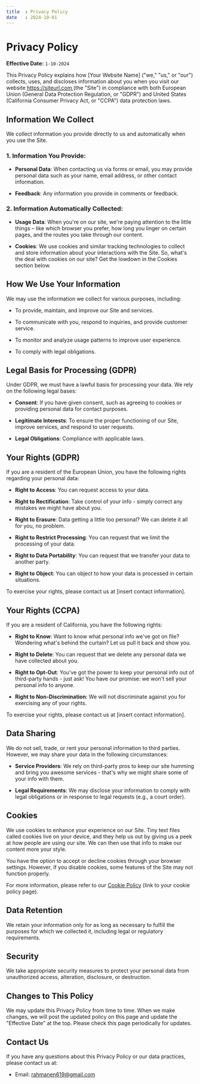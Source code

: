 ```yaml
---
title  : Privacy Policy
date   : 2024-10-01
---
```


# Privacy Policy

**Effective Date:** `1-10-2024`

This Privacy Policy explains how [Your Website Name] ("we," "us," or "our") collects, uses, and discloses information about you when you visit our website [ https://siteurl.com ](https://siteurl.com ) (the "Site") in compliance with both European Union (General Data Protection Regulation, or "GDPR") and United States (California Consumer Privacy Act, or "CCPA") data protection laws.

## Information We Collect

We collect information you provide directly to us and automatically when you use the Site.

### 1. **Information You Provide:**

- **Personal Data**: When contacting us via forms or email, you may provide personal data such as your name, email address, or other contact information.

- **Feedback**: Any information you provide in comments or feedback.

### 2. **Information Automatically Collected:**

- **Usage Data**: When you're on our site, we're paying attention to the little things – like which browser you prefer, how long you linger on certain pages, and the routes you take through our content.

- **Cookies**: We use cookies and similar tracking technologies to collect and store information about your interactions with the Site. So, what's the deal with cookies on our site? Get the lowdown in the Cookies section below.

## How We Use Your Information

We may use the information we collect for various purposes, including:

- To provide, maintain, and improve our Site and services.

- To communicate with you, respond to inquiries, and provide customer service.

- To monitor and analyze usage patterns to improve user experience.

- To comply with legal obligations.

## Legal Basis for Processing (GDPR)

Under GDPR, we must have a lawful basis for processing your data. We rely on the following legal bases:

- **Consent**: If you have given consent, such as agreeing to cookies or providing personal data for contact purposes.

- **Legitimate Interests**: To ensure the proper functioning of our Site, improve services, and respond to user requests.

- **Legal Obligations**: Compliance with applicable laws.

## Your Rights (GDPR)

If you are a resident of the European Union, you have the following rights regarding your personal data:

- **Right to Access**: You can request access to your data.

- **Right to Rectification**: Take control of your info - simply correct any mistakes we might have about you.

- **Right to Erasure**: Data getting a little too personal? We can delete it all for you, no problem.

- **Right to Restrict Processing**: You can request that we limit the processing of your data.

- **Right to Data Portability**: You can request that we transfer your data to another party.

- **Right to Object**: You can object to how your data is processed in certain situations.

To exercise your rights, please contact us at [insert contact information].

## Your Rights (CCPA)

If you are a resident of California, you have the following rights:

- **Right to Know**: Want to know what personal info we've got on file? Wondering what's behind the curtain? Let us pull it back and show you.

- **Right to Delete**: You can request that we delete any personal data we have collected about you.

- **Right to Opt-Out**: You've got the power to keep your personal info out of third-party hands - just ask! You have our promise: we won't sell your personal info to anyone.

- **Right to Non-Discrimination**: We will not discriminate against you for exercising any of your rights.

To exercise your rights, please contact us at [insert contact information].

## Data Sharing

We do not sell, trade, or rent your personal information to third parties. However, we may share your data in the following circumstances:

- **Service Providers**: We rely on third-party pros to keep our site humming and bring you awesome services - that's why we might share some of your info with them.

- **Legal Requirements**: We may disclose your information to comply with legal obligations or in response to legal requests (e.g., a court order).

## Cookies

We use cookies to enhance your experience on our Site. Tiny text files called cookies live on your device, and they help us out by giving us a peek at how people are using our site. We can then use that info to make our content more your style.

You have the option to accept or decline cookies through your browser settings. However, if you disable cookies, some features of the Site may not function properly.

For more information, please refer to our [Cookie Policy](#) (link to your cookie policy page).

## Data Retention

We retain your information only for as long as necessary to fulfill the purposes for which we collected it, including legal or regulatory requirements.

## Security

We take appropriate security measures to protect your personal data from unauthorized access, alteration, disclosure, or destruction.

## Changes to This Policy

We may update this Privacy Policy from time to time. When we make changes, we will post the updated policy on this page and update the "Effective Date" at the top. Please check this page periodically for updates.

## Contact Us

If you have any questions about this Privacy Policy or our data practices, please contact us at:

- Email: rahmanen619@gmail.com